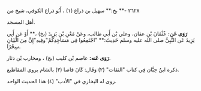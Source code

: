 ٢٦٢٨ -** بخ:** سهيل بن ذراع (١) ، أَبُو ذراع الكوفي، شيخ من

أهل المسجد.

**رَوَى عَن:** عُثْمَانَ بْنِ عفان، وعلي بْن أَبي طالب، وعَنْ مَعْنِ بْنِ يَزِيدَ (بخ) ،** أَوْ عَن أَبِي يَزِيدَ عَن النَّبِيُّ صلى الله عليه وسلم حَدِيثَ:** "اجْتَمِعُوا فِي مَسَاجِدِكُمْ"وفِيهِ"إِنَّ مِنَ الْبَيَانِ سِحْرًا.

**رَوَى عَنه:** عاصم بْن كليب (بخ) ، ومحارب بْن دثار.

ذكره ابنُ حِبَّان فِي كتاب "الثقات" (٢) وَقَال: كَانَ قاصا (٣) بالشام يروي المقاطيع.

روى له البخاري في "الأدب" (٤) هذا الحديث الواحد.
